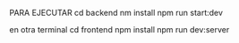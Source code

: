 PARA EJECUTAR 
cd backend
nm install
npm run start:dev

en otra terminal
cd frontend
npm install
npm run dev:server